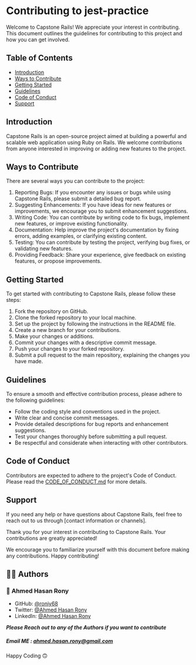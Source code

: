 # Contributing to jest-practice

Welcome to Capstone Rails! We appreciate your interest in contributing. This document outlines the guidelines for contributing to this project and how you can get involved.

## Table of Contents

- [Introduction](#introduction)
- [Ways to Contribute](#ways-to-contribute)
- [Getting Started](#getting-started)
- [Guidelines](#guidelines)
- [Code of Conduct](#code-of-conduct)
- [Support](#support)

## Introduction

Capstone Rails is an open-source project aimed at building a powerful and scalable web application using Ruby on Rails. We welcome contributions from anyone interested in improving or adding new features to the project.

## Ways to Contribute

There are several ways you can contribute to the project:

1. Reporting Bugs: If you encounter any issues or bugs while using Capstone Rails, please submit a detailed bug report.
2. Suggesting Enhancements: If you have ideas for new features or improvements, we encourage you to submit enhancement suggestions.
3. Writing Code: You can contribute by writing code to fix bugs, implement new features, or improve existing functionality.
4. Documentation: Help improve the project's documentation by fixing errors, adding examples, or clarifying existing content.
5. Testing: You can contribute by testing the project, verifying bug fixes, or validating new features.
6. Providing Feedback: Share your experience, give feedback on existing features, or propose improvements.

## Getting Started

To get started with contributing to Capstone Rails, please follow these steps:

1. Fork the repository on GitHub.
2. Clone the forked repository to your local machine.
3. Set up the project by following the instructions in the README file.
4. Create a new branch for your contributions.
5. Make your changes or additions.
6. Commit your changes with a descriptive commit message.
7. Push your changes to your forked repository.
8. Submit a pull request to the main repository, explaining the changes you have made.

## Guidelines

To ensure a smooth and effective contribution process, please adhere to the following guidelines:

- Follow the coding style and conventions used in the project.
- Write clear and concise commit messages.
- Provide detailed descriptions for bug reports and enhancement suggestions.
- Test your changes thoroughly before submitting a pull request.
- Be respectful and considerate when interacting with other contributors.

## Code of Conduct

Contributors are expected to adhere to the project's Code of Conduct. Please read the [CODE_OF_CONDUCT.md](link/to/CODE_OF_CONDUCT.md) for more details.

## Support

If you need any help or have questions about Capstone Rails, feel free to reach out to us through [contact information or channels].

Thank you for your interest in contributing to Capstone Rails. Your contributions are greatly appreciated!

We encourage you to familiarize yourself with this document before making any contributions. Happy contributing!

## 👨‍💻 Authors <a name=author></a>


### 👤 **Ahmed Hasan Rony**

- GitHub: [@roniy68](https://github.com/roniy68)
- Twitter: [@Ahmed Hasan Rony](https://twitter.com/ahroniy)
- LinkedIn: [@Ahmed Hasan Rony](https://www.linkedin.com/in/ahroniy/)


**_Please Reach out to any of the Authors if you want to contribute_**

##### Email ME : [ahmed.hasan.rony@gmail.com](mailto:ahmed.hasan.rony@gmail.com)

Happy Coding 🙃


